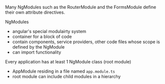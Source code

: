 
Many NgModules such as the RouterModule and the FormsModule define their own attribute directives. 

NgModules
- angular's special modulairty system
- container for a block of code
- contain components, service providers, other code files whose scope is defined by the NgModule
- can import functionality 

Every application has at least 1 NgModule class (root module)
- AppModule residing in a file named `app.module.ts`
- root module can include child modules in a hierarchy

